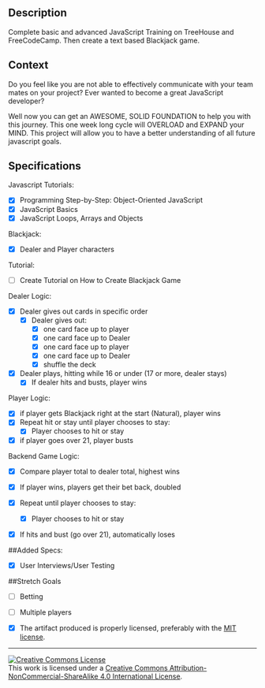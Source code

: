 ## Description

Complete basic and advanced JavaScript Training on TreeHouse and FreeCodeCamp.
Then create a text based Blackjack game.

## Context

Do you feel like you are not able to effectively communicate with your team mates on your project? Ever wanted to become a great JavaScript developer?

Well now you can get an AWESOME, SOLID FOUNDATION to help you with this journey. This one week long cycle will OVERLOAD and EXPAND your MIND. This project will allow you to have a better understanding of all future javascript goals.

## Specifications

Javascript Tutorials:
- [x] Programming Step-by-Step: Object-Oriented JavaScript
- [x] JavaScript Basics
- [x] JavaScript Loops, Arrays and Objects

Blackjack:
- [x] Dealer and Player characters

Tutorial:
- [ ] Create Tutorial on How to Create Blackjack Game

Dealer Logic:
- [x] Dealer gives out cards in specific order
     - [x] Dealer gives out:
       - [x] one card face up to player
       - [x] one card face up to Dealer
       - [x] one card face up to player
       - [x] one card face up to Dealer
       - [x] shuffle the deck
- [x] Dealer plays, hitting while 16 or under (17 or more, dealer stays)
  - [x] If dealer hits and busts, player wins  

Player Logic:
- [x] if player gets Blackjack right at the start (Natural), player wins
- [x] Repeat hit or stay until player chooses to stay:
  - [x] Player chooses to hit or stay
- [x] if player goes over 21, player busts

Backend Game Logic:
- [x] Compare player total to dealer total, highest wins
 - [x] If player wins, players get their bet back, doubled

- [x] Repeat until player chooses to stay:
  - [x] Player chooses to hit or stay
 - [x] If hits and bust (go over 21), automatically loses

 ##Added Specs:
 - [x] User Interviews/User Testing

##Stretch Goals
- [ ] Betting
- [ ] Multiple players

- [x] The artifact produced is properly licensed, preferably with the [MIT license][mit-license].

---

<!-- LICENSE -->

<a rel="license" href="http://creativecommons.org/licenses/by-nc-sa/4.0/"><img alt="Creative Commons License" style="border-width:0" src="https://i.creativecommons.org/l/by-nc-sa/4.0/80x15.png" /></a>
<br />This work is licensed under a <a rel="license" href="http://creativecommons.org/licenses/by-nc-sa/4.0/">Creative Commons Attribution-NonCommercial-ShareAlike 4.0 International License</a>.

[mit-license]: https://opensource.org/licenses/MIT

